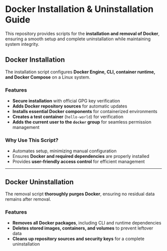 # Docker Installation & Uninstallation Guide

This repository provides scripts for the **installation and removal of Docker**, ensuring a smooth setup and complete uninstallation while maintaining system integrity.

## Docker Installation

The installation script configures **Docker Engine, CLI, container runtime, and Docker Compose** on a Linux system.

### Features
- **Secure installation** with official GPG key verification
- **Adds Docker repository sources** for automatic updates
- **Installs essential Docker components** for containerized environments
- **Creates a test container** (`hello-world`) for verification
- **Adds the current user to the `docker` group** for seamless permission management

### Why Use This Script?
- Automates setup, minimizing manual configuration
- Ensures **Docker and required dependencies** are properly installed
- Provides **user-friendly access control** for efficient management

---

## Docker Uninstallation

The removal script **thoroughly purges Docker**, ensuring no residual data remains after removal.

### Features
- **Removes all Docker packages**, including CLI and runtime dependencies
- **Deletes stored images, containers, and volumes** to prevent leftover data
- **Cleans up repository sources and security keys** for a complete uninstallation